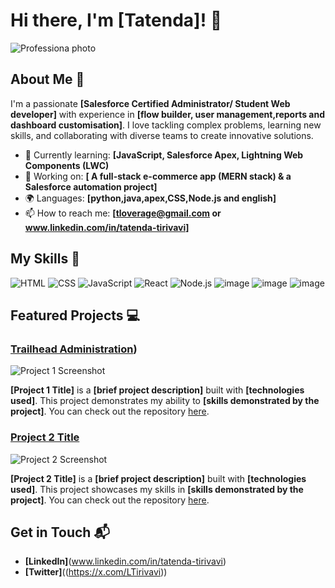 # Hi there, I'm [Tatenda]! 👋

![![Professiona photo](https://github.com/user-attachments/assets/e47be594-c2d1-486c-8da2-db45e890c56a)
](your_banner_image_url_here)

## About Me 🚀

I'm a passionate **[Salesforce Certified Administrator/ Student Web developer]** with experience in **[flow builder, user management,reports and dashboard customisation]**. I love tackling complex problems, learning new skills, and collaborating with diverse teams to create innovative solutions.

- 🌱 Currently learning: **[JavaScript, Salesforce Apex, Lightning Web Components (LWC)**
- 🔭 Working on: **[ A full-stack e-commerce app (MERN stack) & a Salesforce automation project]**
- 🌍 Languages: **[python,java,apex,CSS,Node.js and english]**
- 📫 How to reach me: **[tloverage@gmail.com or www.linkedin.com/in/tatenda-tirivavi]**
  

## My Skills 🧠

![HTML](https://img.shields.io/badge/-HTML-E34F26?style=flat-square&logo=html5&logoColor=white)
![CSS](https://img.shields.io/badge/-CSS-1572B6?style=flat-square&logo=css3&logoColor=white)
![JavaScript](https://img.shields.io/badge/-JavaScript-F7DF1E?style=flat-square&logo=javascript&logoColor=black)
![React](https://img.shields.io/badge/-React-61DAFB?style=flat-square&logo=react&logoColor=black)
![Node.js](https://img.shields.io/badge/-Node.js-339933?style=flat-square&logo=node.js&logoColor=white)
![image](https://github.com/user-attachments/assets/b2457dd0-bf14-4e2e-a48a-7bcaa2b1ac32)
![image](https://github.com/user-attachments/assets/f57b618e-823e-4980-8ae6-59d6f286e63c)
![image](https://github.com/user-attachments/assets/bdcfd896-97de-43c3-a5ba-74e253002dac)

## Featured Projects 💻

### [Trailhead Administration](https://www.salesforce.com/trailblazer/wtj0tvzcobpaysapc6))

![Project 1 Screenshot](project_1_screenshot_url)

**[Project 1 Title]** is a **[brief project description]** built with **[technologies used]**. This project demonstrates my ability to **[skills demonstrated by the project]**. You can check out the repository [here](project_1_repository_link).

### [Project 2 Title](project_2_link)

![Project 2 Screenshot](project_2_screenshot_url)

**[Project 2 Title]** is a **[brief project description]** built with **[technologies used]**. This project showcases my skills in **[skills demonstrated by the project]**. You can check out the repository [here](project_2_repository_link).

## Get in Touch 📬
- **[LinkedIn]**(www.linkedin.com/in/tatenda-tirivavi)
- **[Twitter]**((https://x.com/LTirivavi))




